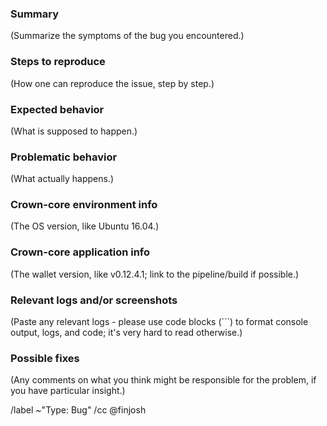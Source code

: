### Summary
(Summarize the symptoms of the bug you encountered.)

### Steps to reproduce
(How one can reproduce the issue, step by step.)

### Expected behavior
(What is supposed to happen.)

### Problematic behavior
(What actually happens.)

### Crown-core environment info
(The OS version, like Ubuntu 16.04.)

### Crown-core application info
(The wallet version, like v0.12.4.1; link to the pipeline/build if possible.)

### Relevant logs and/or screenshots
(Paste any relevant logs - please use code blocks (```) to format console output,
logs, and code; it's very hard to read otherwise.)

### Possible fixes
(Any comments on what you think might be responsible for the problem, if you have particular insight.)

/label ~"Type: Bug"
/cc @finjosh
